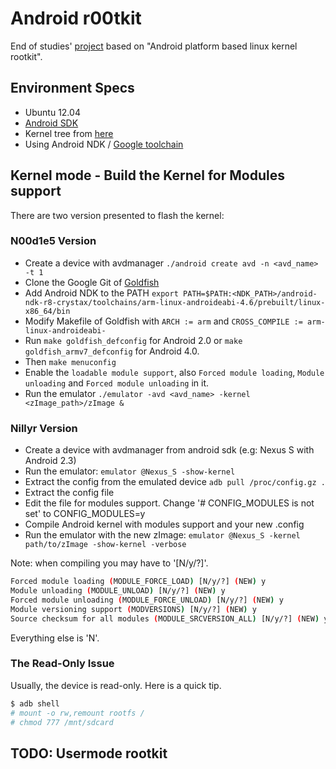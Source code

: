 # Android r00tkit

End of studies' [project](https://mastercsi.labri.fr/wp-content/uploads/2017/12/PER18.pdf) based on "Android platform based linux kernel rootkit".

## Environment Specs

- Ubuntu 12.04
- [Android SDK](https://developer.android.com/studio/index.html#command-tools)
- Kernel tree from [here](https://android.googlesource.com/kernel/goldfish)
- Using Android NDK / [Google toolchain](https://android.googlesource.com/platform/prebuilts/gcc/linux-x86/arm/arm-eabi-4.6)

## Kernel mode - Build the Kernel for Modules support

There are two version presented to flash the kernel:

### N00d1e5 Version

- Create a device with avdmanager `./android create avd -n <avd_name> -t 1`
- Clone the Google Git of [Goldfish](http://android.googlesource.com/kernel/goldfish)
- Add Android NDK to the PATH `export PATH=$PATH:<NDK_PATH>/android-ndk-r8-crystax/toolchains/arm-linux-androideabi-4.6/prebuilt/linux-x86_64/bin`
- Modify Makefile of Goldfish with `ARCH := arm` and `CROSS_COMPILE := arm-linux-androideabi-`
- Run `make goldfish_defconfig` for Android 2.0 or `make goldfish_armv7_defconfig` for Android 4.0.
- Then `make menuconfig`
- Enable the `loadable module support`, also `Forced module loading`, `Module unloading` and `Forced module unloading` in it.
- Run the emulator `./emulator -avd <avd_name> -kernel <zImage_path>/zImage &`

### Nillyr Version

- Create a device with avdmanager from android sdk (e.g: Nexus S with Android 2.3)
- Run the emulator: `emulator @Nexus_S -show-kernel`
- Extract the config from the emulated device `adb pull /proc/config.gz .`
- Extract the config file
- Edit the file for modules support. Change '# CONFIG_MODULES is not set' to CONFIG_MODULES=y
- Compile Android kernel with modules support and your new .config
- Run the emulator with the new zImage: `emulator @Nexus_S -kernel path/to/zImage -show-kernel -verbose`

Note: when compiling you may have to '[N/y/?]'.

```bash
Forced module loading (MODULE_FORCE_LOAD) [N/y/?] (NEW) y
Module unloading (MODULE_UNLOAD) [N/y/?] (NEW) y
Forced module unloading (MODULE_FORCE_UNLOAD) [N/y/?] (NEW) y
Module versioning support (MODVERSIONS) [N/y/?] (NEW) y
Source checksum for all modules (MODULE_SRCVERSION_ALL) [N/y/?] (NEW) y
```

Everything else is 'N'.

### The Read-Only Issue

Usually, the device is read-only. Here is a quick tip.

```bash
$ adb shell
# mount -o rw,remount rootfs /
# chmod 777 /mnt/sdcard
```

## TODO: Usermode rootkit

